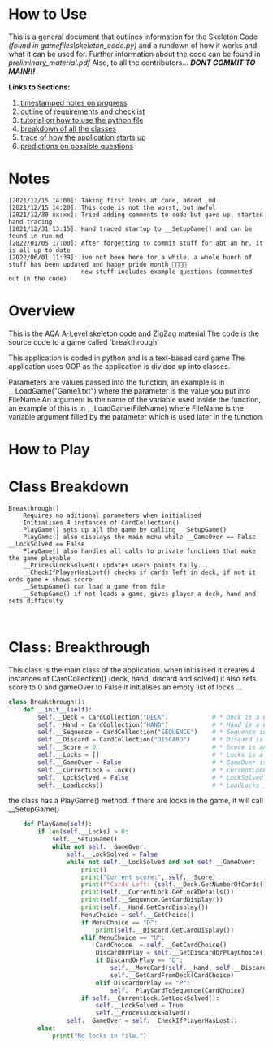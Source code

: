 # **How to Use**

This is a general document that outlines information for the Skeleton Code _(found in gamefiles\skeleton\_code.py)_ and a rundown of how it works and what it can be used for.
Further information about the code can be found in _preliminary\_material.pdf_
Also, to all the contributors... ***DONT COMMIT TO MAIN!!!***

**Links to Sections:**
1. [timestamped notes on progress](https://github.com/async-def-init/Skeleton-Code#notes)
2. [outline of requirements and checklist](https://github.com/async-def-init/Skeleton-Code#overview)
3. [tutorial on how to use the python file](https://github.com/async-def-init/Skeleton-Code#how-to-play)
4. [breakdown of all the classes](https://github.com/async-def-init/Skeleton-Code#class-breakdown)
5. [trace of how the application starts up](https://github.com/async-def-init/Skeleton-Code#application-startup)
6. [predictions on possible questions](https://github.com/async-def-init/Skeleton-Code#predictions)

# **Notes**

```
[2021/12/15 14:00]: Taking first looks at code, added .md
[2021/12/15 14:20]: This code is not the worst, but awful
[2021/12/30 xx:xx]: Tried adding comments to code but gave up, started hand tracing
[2021/12/31 13:15]: Hand traced startup to __SetupGame() and can be found in run.md
[2022/01/05 17:00]: After forgetting to commit stuff for abt an hr, it is all up to date
[2022/06/01 11:39]: ive not been here for a while, a whole bunch of stuff has been updated and happy pride month 🏳️‍🌈🏳️‍⚧️ 
                    new stuff includes example questions (commented out in the code)
```
# **Overview**

This is the AQA A-Level skeleton code and ZigZag material
The code is the source code to a game called 'breakthrough'

This application is coded in python and is a text-based card game
The application uses OOP as the application is divided up into classes.

Parameters are values passed into the function, an example is in __LoadGame("Game1.txt") where the parameter is the value you put into FileName
An argument is the name of the variable used inside the function, an example of this is in __LoadGame(FileName) where FileName is the variable argument filled by the parameter which is used later in the function.



# **How to Play**




# **Class Breakdown**

```
Breakthrough()
    Requires no aditional parameters when initialised
    Initialises 4 instances of CardCollection()
    PlayGame() sets up all the game by calling __SetupGame() 
    PlayGame() also displays the main menu while __GameOver == False __LockSolved == False
    PlayGame() also handles all calls to private functions that make the game playable
    __PricessLockSolved() updates users points tally...
    __CheckIfPlayerHasLost() checks if cards left in deck, if not it ends game + shows score
    __SetupGame() can load a game from file
    __SetupGame() if not loads a game, gives player a deck, hand and sets difficulty



```



# Class: Breakthrough

This class is the main class of the application.
when initialised it creates 4 instances of CardCollection() (deck, hand, discard and solved)
it also sets score to 0 and gameOver to False
it initialises an empty list of locks
...

```py
class Breakthrough():
    def __init__(self):
        self.__Deck = CardCollection("DECK")            # * Deck is a CardCollection object
        self.__Hand = CardCollection("HAND")            # * Hand is a CardCollection object
        self.__Sequence = CardCollection("SEQUENCE")    # * Sequence is a CardCollection object
        self.__Discard = CardCollection("DISCARD")      # * Discard is a CardCollection object 
        self.__Score = 0                                # * Score is an integer (default 0)
        self.__Locks = []                               # * Locks is a list of Lock objects (default empty)
        self.__GameOver = False                         # * GameOver is a boolean  (True if game is over)
        self.__CurrentLock = Lock()                     # * CurrentLock is a Lock object
        self.__LockSolved = False                       # * LockSolved is a boolean (used to make sure no problems caused by LockSolved being True)
        self.__LoadLocks()                              # * LoadLocks is a method that loads the locks from the file "locks.txt"
```

the class has a PlayGame() method.
if there are locks in the game, it will call __SetupGame()


```py
    def PlayGame(self):
        if len(self.__Locks) > 0:                                                                   #* If length of the locks file is greater than 0:
            self.__SetupGame()                                                                      #* Call __SetupGame() method (else feedback that there are no locks in the file)
            while not self.__GameOver:
                self.__LockSolved = False                                                           #* Attibute modified to make sure no problems caused by LockSolved being True
                while not self.__LockSolved and not self.__GameOver:
                    print()                                                                         #? unrelated but why line break like this???
                    print("Current score:", self.__Score)
                    print(f"Cards Left: {self.__Deck.GetNumberOfCards()}")                          #* Bunch of printed details from methods
                    print(self.__CurrentLock.GetLockDetails())                                      #* GetLockDetails Line 300
                    print(self.__Sequence.GetCardDisplay())                                         #* GetCardDisplay Line 
                    print(self.__Hand.GetCardDisplay())                                             #* GetCardDisplay Line 
                    MenuChoice = self.__GetChoice()                                                 #* GetChoice from usr
                    if MenuChoice == "D":                                                           #* If user chooses to discard a card
                        print(self.__Discard.GetCardDisplay())                                      #* Display the discard pile and discard card
                    elif MenuChoice == "U":                                                         #* If user chooses to use a card
                        CardChoice  = self.__GetCardChoice()                                        #* GetCardChoice from user
                        DiscardOrPlay = self.__GetDiscardOrPlayChoice()                             #* GetDiscardOrPlayChoice from user
                        if DiscardOrPlay == "D":                                                    #* If user chooses to discard card
                            self.__MoveCard(self.__Hand, self.__Discard, self.__Hand.GetCardNumberAt(CardChoice - 1)) #* Move card from hand to discard
                            self.__GetCardFromDeck(CardChoice)                                      #* Get card from deck
                        elif DiscardOrPlay == "P":                                                  #* If user chooses to play card
                            self.__PlayCardToSequence(CardChoice)                                   #* Play card to sequence
                    if self.__CurrentLock.GetLockSolved():                                          #* If current lock is solved
                        self.__LockSolved = True                                                    #* Attribute modified to make sure no problems caused by LockSolved being True
                        self.__ProcessLockSolved()                                                  #* Call __ProcessLockSolved() method, saying that the lock has been solved
                self.__GameOver = self.__CheckIfPlayerHasLost()                                     #* Check if player has lost
        else:                                                                                       #* Else:
            print("No locks in file.")                                                              #* Print that there are no locks in the file
```



